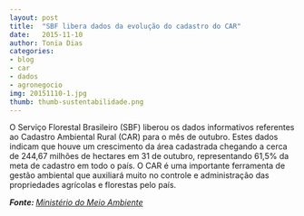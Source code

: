 ```yaml
---
layout: post
title:  "SBF libera dados da evolução do cadastro do CAR"
date:   2015-11-10
author: Tonia Dias
categories: 
- blog
- car
- dados
- agronegocio
img: 20151110-1.jpg
thumb: thumb-sustentabilidade.png
---
```


O Serviço Florestal Brasileiro (SBF) liberou os dados informativos referentes ao Cadastro Ambiental Rural (CAR) para o mês de outubro. <!--more-->
Estes dados indicam que houve um crescimento da área cadastrada chegando a cerca de 244,67 milhões de hectares em 31 de outubro, representando 61,5% da meta de cadastro em todo o país. O CAR é uma importante ferramenta de gestão ambiental que auxiliará muito no controle e administração das propriedades agrícolas e florestas pelo país.

<i><b>Fonte: </b><a href="http://www.mma.gov.br/index.php/comunicacao/agencia-informma?view=blog&id=1267">Ministério do Meio Ambiente</a></i>